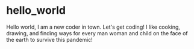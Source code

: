 # hello_world
Hello world, I am a new coder in town. Let's get coding!
I like cooking, drawing, and finding ways for every man woman and child on the face of the earth to survive this pandemic!
